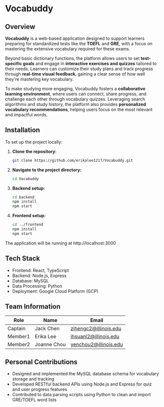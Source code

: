 # Vocabuddy

## Overview

**Vocabuddy** is a web-based application designed to support learners preparing for standardized tests like the 
**TOEFL** and **GRE**, with a focus on mastering the extensive vocabulary required for these exams.

Beyond basic dictionary functions, the platform allows users to set **test-specific goals** and engage in **interactive 
exercises and quizzes** tailored to their needs. Learners can customize their study plans and track progress through 
**real-time visual feedback**, gaining a clear sense of how well they're mastering key vocabulary.

To make studying more engaging, Vocabuddy fosters a **collaborative learning environment**, where users can connect, 
share progress, and challenge each other through vocabulary quizzes. Leveraging search algorithms and study history, 
the platform also provides **personalized vocabulary recommendations**, helping users focus on the most relevant and 
impactful words.

## Installation

To set up the project locally:

1. **Clone the repository:**

   ```bash
   git clone https://github.com/erikalee1217/Vocabuddy.git
   ```
2. **Navigate to the project directory:**
    
    ```bash
   cd Vocabuddy
   ```
3. **Backend setup:**
    
    ```bash
    cd backend
    npm install
    npm start
    ```
4. **Frontend setup:**
    
    ```bash
    cd ../frontend
    npm install
    npm start
   ```
The application will be running at http://localhost:3000

## Tech Stack

- Frontend: React, TypeScript
- Backend: Node.js, Express
- Database: MySQL
- Data Processing: Python
- Deployment: Google Cloud Platform (GCP)

## Team Information

| Role    | Name                  | Email                 |
|---------|-----------------------|-----------------------|
| Captain | Jack Chen             | zihengc2@illinois.edu |
| Member1 | Erika Lee             | ihsuanl2@illinois.edu |
| Member2 | Joanne Chou           | yenchou2@illinois.edu |

## Personal Contributions
- Designed and implemented the MySQL database schema for vocabulary storage and tracking
- Developed RESTful backend APIs using Node.js and Express for quiz and user progress features
- Contributed to data parsing scripts using Python to clean and import GRE/TOEFL word lists